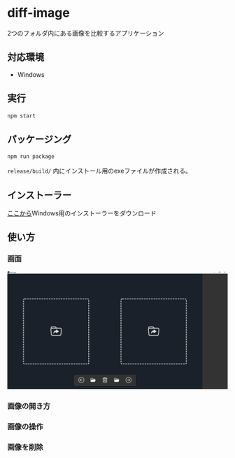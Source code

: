 # diff-image
2つのフォルダ内にある画像を比較するアプリケーション
## 対応環境
* Windows
## 実行
```bash
npm start
```
## パッケージング
```bash
npm run package
```
`release/build/` 内にインストール用のexeファイルが作成される。
## インストーラー
[ここから](https://les-tav.com/products/DiffImageSetup.exe)Windows用のインストーラーをダウンロード

## 使い方
### 画面
![](assets/readme/init_screen.png)
### 画像の開き方
### 画像の操作
### 画像を削除

